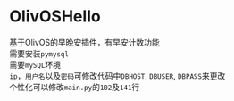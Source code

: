 # OlivOSHello
基于OlivOS的早晚安插件，有早安计数功能  
需要安装`pymysql`  
需要`mySQL`环境  
`ip`，`用户名`以及`密码`可修改代码中`DBHOST`, `DBUSER`, `DBPASS`来更改  
个性化可以修改`main.py`的`102`及`141`行
